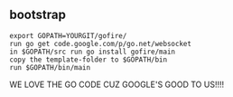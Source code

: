 bootstrap
------
```
export GOPATH=YOURGIT/gofire/
run go get code.google.com/p/go.net/websocket
in $GOPATH/src run go install gofire/main
copy the template-folder to $GOPATH/bin
run $GOPATH/bin/main
```

WE LOVE THE GO CODE CUZ GOOGLE'S GOOD TO US!!!!
